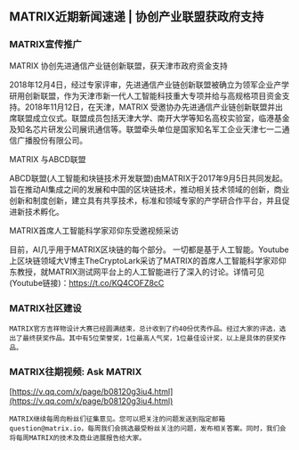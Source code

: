 ## MATRIX近期新闻速递 | 协创产业联盟获政府支持

### MATRIX宣传推广

MATRIX 协创先进通信产业链创新联盟，获天津市政府资金支持

2018年12月4日，经过专家评审，先进通信产业链创新联盟被确立为领军企业产学研用创新联盟，作为天津市新一代人工智能科技重大专项并给与高规格项目资金支持。2018年11月12日，在天津，MATRIX 受邀协办先进通信产业链创新联盟并出席联盟成立仪式。联盟成员包括天津大学、南开大学等知名高校实验室，临港基金及知名芯片研发公司展讯通信等。联盟牵头单位是国家知名军工企业天津七一二通信广播股份有限公司。


MATRIX 与ABCD联盟

ABCD联盟(人工智能和块链技术开发联盟)由MATRIX于2017年9月5日共同发起。旨在推动AI集成之间的发展和中国的区块链技术，推动相关技术领域的创新，商业创新和制度创新，建立具有共享技术，标准和领域专家的产学研合作平台，并且促进新技术孵化。


MATRIX首席人工智能科学家邓仰东受邀视频采访

目前，AI几乎用于MATRIX区块链的每个部分。 一切都是基于人工智能。Youtube上区块链领域大V博主TheCryptoLark采访了MATRIX的首席人工智能科学家邓仰东教授，就MATRIX测试网平台上的人工智能进行了深入的讨论。详情可见(Youtube链接)：https://t.co/KQ4COFZ8cC


### MATRIX社区建设

    MATRIX官方吉祥物设计大赛已经圆满结束，总计收到了约40份优秀作品。经过大家的评选，选出了最终获奖作品。其中有5位荣誉奖，1位最高人气奖，1位最佳设计奖，以上是具体的获奖作品。


### MATRIX往期视频: Ask MATRIX


[https://v.qq.com/x/page/b08120g3iu4.html](https://v.qq.com/x/page/b08120g3iu4.html)


    MATRIX继续每周向粉丝们征集意见。您可以把关注的问题发送到指定邮箱question@matrix.io，每周我们会挑选最受粉丝关注的问题，发布相关答案。同时，我们会将每周MATRIX的技术及商业进展报告给大家。